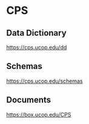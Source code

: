 # CPS

## Data Dictionary
https://cps.ucop.edu/dd

## Schemas
https://cps.ucop.edu/schemas

## Documents
https://box.ucop.edu/CPS
